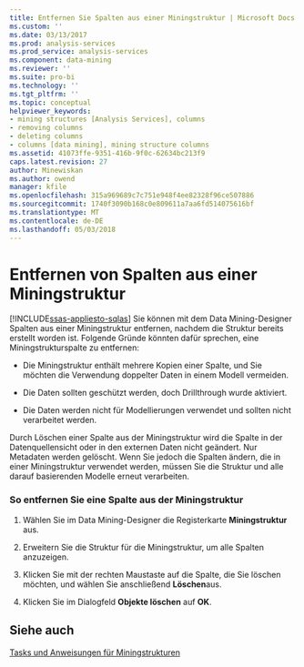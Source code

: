 ```yaml
---
title: Entfernen Sie Spalten aus einer Miningstruktur | Microsoft Docs
ms.custom: ''
ms.date: 03/13/2017
ms.prod: analysis-services
ms.prod_service: analysis-services
ms.component: data-mining
ms.reviewer: ''
ms.suite: pro-bi
ms.technology: ''
ms.tgt_pltfrm: ''
ms.topic: conceptual
helpviewer_keywords:
- mining structures [Analysis Services], columns
- removing columns
- deleting columns
- columns [data mining], mining structure columns
ms.assetid: 41073ffe-9351-416b-9f0c-62634bc213f9
caps.latest.revision: 27
author: Minewiskan
ms.author: owend
manager: kfile
ms.openlocfilehash: 315a969689c7c751e948f4ee82328f96ce507886
ms.sourcegitcommit: 1740f3090b168c0e809611a7aa6fd514075616bf
ms.translationtype: MT
ms.contentlocale: de-DE
ms.lasthandoff: 05/03/2018
---
```

# <a name="remove-columns-from-a-mining-structure"></a>Entfernen von Spalten aus einer Miningstruktur
[!INCLUDE[ssas-appliesto-sqlas](../../includes/ssas-appliesto-sqlas.md)]
  Sie können mit dem Data Mining-Designer Spalten aus einer Miningstruktur entfernen, nachdem die Struktur bereits erstellt worden ist. Folgende Gründe könnten dafür sprechen, eine Miningstrukturspalte zu entfernen:  
  
-   Die Miningstruktur enthält mehrere Kopien einer Spalte, und Sie möchten die Verwendung doppelter Daten in einem Modell vermeiden.  
  
-   Die Daten sollten geschützt werden, doch Drillthrough wurde aktiviert.  
  
-   Die Daten werden nicht für Modellierungen verwendet und sollten nicht verarbeitet werden.  
  
 Durch Löschen einer Spalte aus der Miningstruktur wird die Spalte in der Datenquellensicht oder in den externen Daten nicht geändert. Nur Metadaten werden gelöscht. Wenn Sie jedoch die Spalten ändern, die in einer Miningstruktur verwendet werden, müssen Sie die Struktur und alle darauf basierenden Modelle erneut verarbeiten.  
  
### <a name="to-remove-a-column-from-the-mining-structure"></a>So entfernen Sie eine Spalte aus der Miningstruktur  
  
1.  Wählen Sie im Data Mining-Designer die Registerkarte **Miningstruktur** aus.  
  
2.  Erweitern Sie die Struktur für die Miningstruktur, um alle Spalten anzuzeigen.  
  
3.  Klicken Sie mit der rechten Maustaste auf die Spalte, die Sie löschen möchten, und wählen Sie anschließend **Löschen**aus.  
  
4.  Klicken Sie im Dialogfeld **Objekte löschen** auf **OK**.  
  
## <a name="see-also"></a>Siehe auch  
 [Tasks und Anweisungen für Miningstrukturen](../../analysis-services/data-mining/mining-structure-tasks-and-how-tos.md)  
  
  
